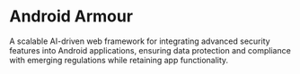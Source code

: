 ﻿# Android Armour

 A scalable AI-driven web framework for integrating advanced security features into Android applications, ensuring data protection and compliance with emerging regulations while retaining app functionality.
